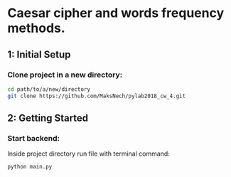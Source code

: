 # Caesar cipher and words frequency methods.

## 1: Initial Setup

### Clone project in a new directory:
```bash
cd path/to/a/new/directory
git clone https://github.com/MaksNech/pylab2018_cw_4.git
```

## 2: Getting Started

### Start backend:
Inside project directory run file with terminal command:
```bash
python main.py
